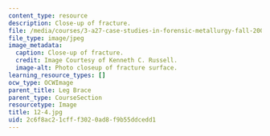```yaml
---
content_type: resource
description: Close-up of fracture.
file: /media/courses/3-a27-case-studies-in-forensic-metallurgy-fall-2007/2c6f8ac21cfff3020ad8f9b55ddcedd1_12-4.jpg
file_type: image/jpeg
image_metadata:
  caption: Close-up of fracture.
  credit: Image Courtesy of Kenneth C. Russell.
  image-alt: Photo closeup of fracture surface.
learning_resource_types: []
ocw_type: OCWImage
parent_title: Leg Brace
parent_type: CourseSection
resourcetype: Image
title: 12-4.jpg
uid: 2c6f8ac2-1cff-f302-0ad8-f9b55ddcedd1
---
```

